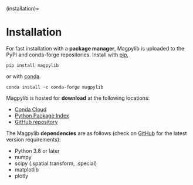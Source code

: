 (installation)=

# Installation

For fast installation with a **package manager**, Magpylib is uploaded to the PyPI and conda-forge repositories. Install with [pip](https://pypi.org/project/pip/),

```console
pip install magpylib
```

or with [conda](https://docs.conda.io/en/latest/).

```console
conda install -c conda-forge magpylib
```

Magpylib is hosted for **download** at the following locations:

- [Conda Cloud](https://anaconda.org/conda-forge/magpylib)
- [Python Package Index](https://pypi.org/project/magpylib/)
- [GitHub repository](https://github.com/magpylib/magpylib)

The Magpylib **dependencies** are as follows (check on [GitHub](https://github.com/magpylib/magpylib) for the latest version requirements):

- Python 3.8 or later
- numpy
- scipy (.spatial.transform, .special)
- matplotlib
- plotly
